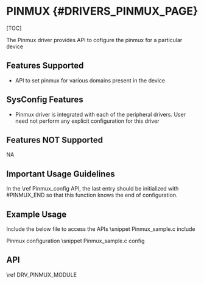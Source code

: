 # PINMUX {#DRIVERS_PINMUX_PAGE}

[TOC]

The Pinmux driver provides API to cofigure the pinmux for a particular device

## Features Supported

- API to set pinmux for various domains present in the device

## SysConfig Features

- Pinmux driver is integrated with each of the peripheral drivers. User need not perform any explicit configuration for this driver

## Features NOT Supported

NA

## Important Usage Guidelines

In the \ref Pinmux_config API, the last entry should be initialized with #PINMUX_END so that this function knows the end of configuration.

## Example Usage

Include the below file to access the APIs
\snippet Pinmux_sample.c include

Pinmux configuration
\snippet Pinmux_sample.c config

## API

\ref DRV_PINMUX_MODULE
